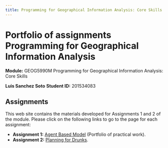 ```yaml
---
title: Programming for Geographical Information Analysis: Core Skills
---
```


# **Portfolio of assignments** Programming for Geographical Information Analysis

**Module:** GEOG5990M Programming for Geographical Information Analysis: Core Skills

**Luis Sanchez Soto**
**Student ID:** 201534083


## Assignments

This web site contains the materials developed for Assignments 1 and 2 of the module. Please click on the following links to go to the page for each assignment:
- **Assignment 1:** [Agent Based Model](https://sanluige.github.io/ABM/) (Portfolio of practical work).
- **Assignment 2:** [Planning for Drunks](https://sanluige.github.io/PFD).

